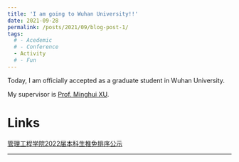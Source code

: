 ```yaml
---
title: 'I am going to Wuhan University!!'
date: 2021-09-28
permalink: /posts/2021/09/blog-post-1/
tags:
  # - Acedemic
  # - Conference
  - Activity
  # - Fun
---
```


Today, I am officially accepted as a graduate student in Wuhan University. 

My supervisor is [Prof. Minghui XU](https://ems.whu.edu.cn/info/1718/10647.htm).

Links
======

[管理工程学院2022届本科生推免排序公示](http://www5.zzu.edu.cn/glgc/info/1030/8680.htm)

------
